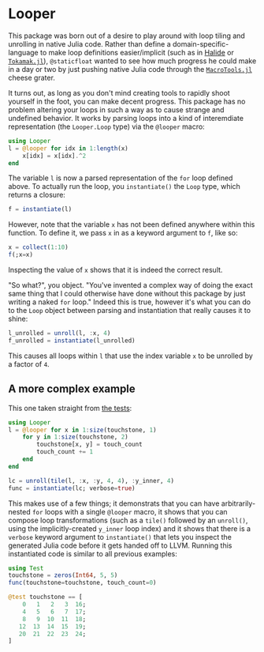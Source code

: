 # Looper

This package was born out of a desire to play around with loop tiling and unrolling in native Julia code.  Rather than define a domain-specific-language to make loop definitions easier/implicit (such as in [Halide](http://halide-lang.org/) or [`Tokamak.jl`](https://github.com/MikeInnes/Tokamak.jl)), `@staticfloat` wanted to see how much progress he could make in a day or two by just pushing native Julia code through the [`MacroTools.jl`](https://github.com/MikeInnes/MacroTools.jl) cheese grater.

It turns out, as long as you don't mind creating tools to rapidly shoot yourself in the foot, you can make decent progress.  This package has no problem altering your loops in such a way as to cause strange and undefined behavior.  It works by parsing loops into a kind of interemdiate representation (the `Looper.Loop` type) via the `@looper` macro:

```julia
using Looper
l = @looper for idx in 1:length(x)
    x[idx] = x[idx].^2
end
```

The variable `l` is now a parsed representation of the `for` loop defined above.  To actually run the loop, you `instantiate()` the `Loop` type, which returns a closure:

```julia
f = instantiate(l)
```

However, note that the variable `x` has not been defined anywhere within this function.  To define it, we pass `x` in as a keyword argument to `f`, like so:

```julia
x = collect(1:10)
f(;x=x)
```

Inspecting the value of `x` shows that it is indeed the correct result.

"So what?", you object.  "You've invented a complex way of doing the exact same thing that I could otherwise have done without this package by just writing a naked `for` loop."  Indeed this is true, however it's what you can do to the `Loop` object between parsing and instantiation that really causes it to shine:

```julia
l_unrolled = unroll(l, :x, 4)
f_unrolled = instantiate(l_unrolled)
```

This causes all loops within `l` that use the index variable `x` to be unrolled by a factor of `4`.

## A more complex example

This one taken straight from [the tests](test/runtests.jl):

```julia
using Looper
l = @looper for x in 1:size(touchstone, 1)
    for y in 1:size(touchstone, 2)
        touchstone[x, y] = touch_count
        touch_count += 1
    end
end

lc = unroll(tile(l, :x, :y, 4, 4), :y_inner, 4)
func = instantiate(lc; verbose=true)
```

This makes use of a few things; it demonstrats that you can have arbitrarily-nested `for` loops with a single `@looper` macro, it shows that you can compose loop transformations (such as a `tile()` followed by an `unroll()`, using the implicitly-created `y_inner` loop index) and it shows that there is a `verbose` keyword argument to `instantiate()` that lets you inspect the generated Julia code before it gets handed off to LLVM.  Running this instantiated code is similar to all previous examples:

```julia
using Test
touchstone = zeros(Int64, 5, 5)
func(touchstone=touchstone, touch_count=0)

@test touchstone == [
    0   1   2   3  16;
    4   5   6   7  17;
    8   9  10  11  18;
   12  13  14  15  19;
   20  21  22  23  24;
]
```
